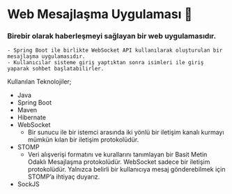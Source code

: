 # Web Mesajlaşma Uygulaması :speech_balloon:
### Birebir olarak haberleşmeyi sağlayan bir web uygulamasıdır.

    - Spring Boot ile birlikte WebSocket API kullanılarak oluşturulan bir mesajlaşma uygulamasıdır.
    - Kullanıcılar sisteme giriş yaptıktan sonra isimleri ile giriş yaparak sohbet başlatabilirler.

Kullanılan Teknolojiler;
- Java
- Spring Boot
- Maven
- Hibernate
- WebSocket
  * Bir sunucu ile bir istemci arasında iki yönlü bir iletişim kanalı kurmayı mümkün kılan bir iletişim protokolüdür.
- STOMP
  * Veri alışverişi formatını ve kurallarını tanımlayan bir Basit Metin Odaklı Mesajlaşma protokolüdür. WebSocket sadece bir iletişim protokolüdür. Yalnızca belirli bir kullanıcıya mesaj gönderebilmek için STOMP’a ihtiyaç duyarız.
- SockJS
